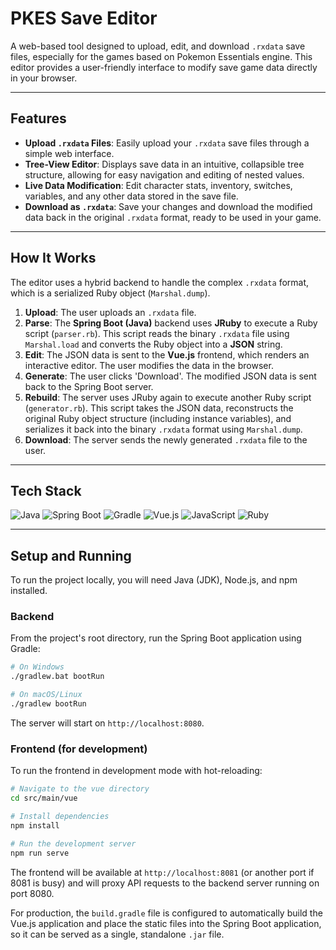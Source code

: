 # PKES Save Editor

A web-based tool designed to upload, edit, and download `.rxdata` save files, especially for the games based on Pokemon Essentials engine. This editor provides a user-friendly interface to modify save game data directly in your browser.

---

## Features

-   **Upload `.rxdata` Files**: Easily upload your `.rxdata` save files through a simple web interface.
-   **Tree-View Editor**: Displays save data in an intuitive, collapsible tree structure, allowing for easy navigation and editing of nested values.
-   **Live Data Modification**: Edit character stats, inventory, switches, variables, and any other data stored in the save file.
-   **Download as `.rxdata`**: Save your changes and download the modified data back in the original `.rxdata` format, ready to be used in your game.

---

## How It Works

The editor uses a hybrid backend to handle the complex `.rxdata` format, which is a serialized Ruby object (`Marshal.dump`).

1.  **Upload**: The user uploads an `.rxdata` file.
2.  **Parse**: The **Spring Boot (Java)** backend uses **JRuby** to execute a Ruby script (`parser.rb`). This script reads the binary `.rxdata` file using `Marshal.load` and converts the Ruby object into a **JSON** string.
3.  **Edit**: The JSON data is sent to the **Vue.js** frontend, which renders an interactive editor. The user modifies the data in the browser.
4.  **Generate**: The user clicks 'Download'. The modified JSON data is sent back to the Spring Boot server.
5.  **Rebuild**: The server uses JRuby again to execute another Ruby script (`generator.rb`). This script takes the JSON data, reconstructs the original Ruby object structure (including instance variables), and serializes it back into the binary `.rxdata` format using `Marshal.dump`.
6.  **Download**: The server sends the newly generated `.rxdata` file to the user.

---

## Tech Stack

![Java](https://img.shields.io/badge/Java-ED8B00?style=badge&logo=openjdk&logoColor=white)
![Spring Boot](https://img.shields.io/badge/Spring_Boot-6DB33F?style=badge&logo=spring-boot&logoColor=white)
![Gradle](https://img.shields.io/badge/Gradle-02303A?style=badge&logo=gradle&logoColor=white)
![Vue.js](https://img.shields.io/badge/Vue.js-4FC08D?style=badge&logo=vue.js&logoColor=white)
![JavaScript](https://img.shields.io/badge/JavaScript-F7DF1E?style=badge&logo=javascript&logoColor=black)
![Ruby](https://img.shields.io/badge/Ruby-CC342D?style=badge&logo=ruby&logoColor=white)

---

## Setup and Running

To run the project locally, you will need Java (JDK), Node.js, and npm installed.

### Backend

From the project's root directory, run the Spring Boot application using Gradle:

```bash
# On Windows
./gradlew.bat bootRun

# On macOS/Linux
./gradlew bootRun
```
The server will start on `http://localhost:8080`.

### Frontend (for development)
To run the frontend in development mode with hot-reloading:

```bash
# Navigate to the vue directory
cd src/main/vue

# Install dependencies
npm install

# Run the development server
npm run serve
```

The frontend will be available at `http://localhost:8081` (or another port if 8081 is busy) and will proxy API requests to the backend server running on port 8080.

For production, the `build.gradle` file is configured to automatically build the Vue.js application and place the static files into the Spring Boot application, so it can be served as a single, standalone `.jar` file.